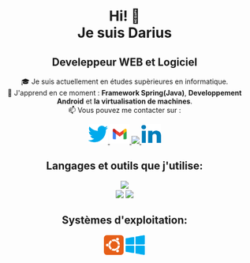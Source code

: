 <div align="center">

# Hi! 👋 <br /> Je suis Darius 


## Develeppeur WEB et Logiciel

🎓 Je suis actuellement en études supèrieures en informatique.  
🚀 J'apprend en ce moment :  **Framework Spring(Java)**, **Developpement Android** et **la virtualisation de machines**.  
📫 Vous pouvez me contacter sur :

  
<a href="https://twitter.com/033Darius">
    <img src="icons/twitter-color-svgrepo-com.svg" height="40px" />
</a>
  
<a href="mailto:dariusbuzura@gmail.com">
    <img src="icons/gmail-svgrepo-com.svg" height="40px" />
</a>
    
<a href="https://www.fiverr.com/dariusbuzura">
    <img src="https://user-images.githubusercontent.com/91475935/169694667-68824ed9-10a3-46ee-9fc1-23ec91496121.png" height="40px" />
</a>
  
<a href="https://www.linkedin.com/in/dariusbuzura/">
    <img src="icons/linkedin-color-svgrepo-com.svg" height="40px" />
</a>
  
## Langages et outils que j'utilise:

![](https://skillicons.dev/icons?i=html,css,js,php,c,java&theme=dark)  
![](https://skillicons.dev/icons?i=spring,bootstrap,androidstudio,raspberrypi,py&theme=dark)
![](https://skillicons.dev/icons?i=mysql,postgres,bash,idea,vscode&theme=dark)

## Systèmes d'exploitation:
<img src="icons/ubuntu-svgrepo-com.svg" height="40px" />
<img src="icons/windows-applications-svgrepo-com.svg" height="40px" />


</div>

